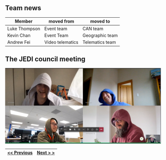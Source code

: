 ## Team news
| Member | moved from | moved to |
|--------|------------|----------|
|Luke Thompson|Event team|CAN team|
|Kevin Chan|Event Team|Geographic team|
|Andrew Fei|Video telematics|Telematics team|
## The JEDI council meeting
![](images/2022-08-25_10-04.png)

| [<< Previous](https://github.com/gerrievisagie/FY23Q3_PDE_SHOW_AND_TELL/blob/main/2.md) | [Next > >](https://github.com/gerrievisagie/FY23Q3_PDE_SHOW_AND_TELL/blob/main/3.md) |
|-----------------------------------------------------------------------------------------|--------------------------------------------------------------------------------------| 
